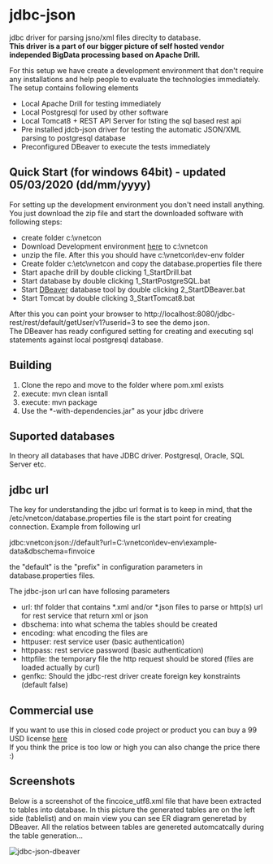 # jdbc-json
jdbc driver for parsing jsno/xml files direclty to database.  
**This driver is a part of our bigger picture of self hosted vendor independed BigData processing based on Apache Drill.**  
  
For this setup we have create a development environment that don't require any installations and help people to evaluate the 
technologies immediately. The setup contains following elements

* Local Apache Drill for testing immediately
* Local Postgresql for used by other software
* Local Tomcat8 + REST API Server for tsting the sql based rest api
* Pre installed jdcb-json driver for testing the automatic JSON/XML parsing to postgresql database
* Preconfigured DBeaver to execute the tests immediately


## Quick Start (for windows 64bit) - updated 05/03/2020 (dd/mm/yyyy)
For setting up the development environment you don't need install anything. 
You just download the zip file and start the downloaded software with following steps:  

* create folder c:\vnetcon
* Download Development environment [here](http://vnetcon.s3-website-eu-west-1.amazonaws.com/dev-env.zip) to c:\vnetcon
* unzip the file. After this you should have c:\vnetcon\dev-env folder
* Create folder c:\etc\vnetcon and copy the database.properties file there
* Start apache drill by double clicking 1_StartDrill.bat
* Start database by double clicking 1_StartPostgreSQL.bat
* Start [DBeaver](https://dbeaver.io/) database tool by double clicking 2_StartDBeaver.bat
* Start Tomcat by double clicking 3_StartTomcat8.bat

After this you can point your browser to http://localhost:8080/jdbc-rest/rest/default/getUser/v1?userid=3 
to see the demo json.  
The DBeaver has ready configured setting for creating and executing sql statements against local postgresql database.


## Building
1. Clone the repo and move to the folder where pom.xml exists
2. execute: mvn clean isntall
3. execute: mvn package  
4. Use the *-with-dependencies.jar" as your jdbc drivere

## Suported databases
In theory all databases that have JDBC driver. Postgresql, Oracle, SQL Server etc.

## jdbc url 
The key for understanding the jdbc url format is to keep in mind, that the /etc/vnetcon/database.properties file is the 
start point for creating connection. Example from following url
  
jdbc:vnetcon:json://default?url=C:\vnetcon\dev-env\example-data&dbschema=finvoice
  
the "default" is the "prefix" in configuration parameters in database.properties files.
  
The jdbc-json url can have follosing parameters

* url: thf folder that contains \*.xml and/or \*.json files to parse or http(s) url for rest service that return xml or json
* dbschema: into what schema the tables should be created
* encoding: what encoding the files are
* httpuser: rest service user (basic authentication)
* httppass: rest service password (basic authentication)
* httpfile: the temporary file the http request should be stored (files are loaded actually by curl)
* genfkc: Should the jdbc-rest driver create foreign key konstraints (default false)



## Commercial use
If you want to use this in closed code project or product you can buy a 99 USD license [here](https://vnetcon.com)  
If you think the price is too low or high you can also change the price there :)

## Screenshots
Below is a screenshot of the fincoice_utf8.xml file that have been extracted to tables into database.
In this picture the generated tables are on the left side (tablelist) and on main view you can see ER diagram generetad by DBeaver.
All the relatios between tables are genereted automcatcally during the table generation...

![jdbc-json-dbeaver](http://vnetcon.s3-website-eu-west-1.amazonaws.com/img/jdbc-json-dbeaverx.png)



